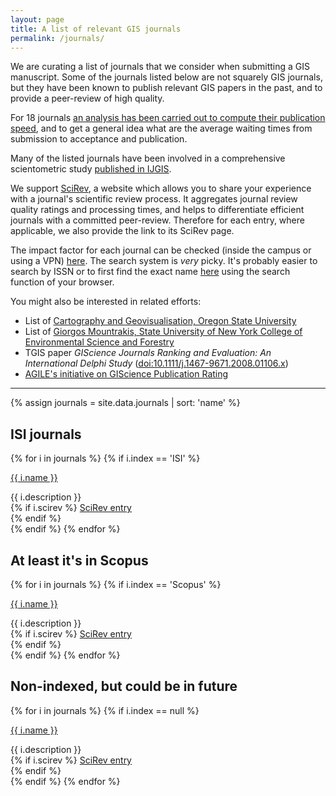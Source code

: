```yaml
---
layout: page
title: A list of relevant GIS journals
permalink: /journals/
---
```


We are curating a list of journals that we consider when submitting a GIS manuscript. Some of the journals listed below are not squarely GIS journals, but they have been known to publish relevant GIS papers in the past, and to provide a peer-review of high quality.

For 18 journals <a href="http://filipbiljecki.com/blog/index.php/2015/09/06/publication-delay-in-gis/">an analysis has been carried out to compute their publication speed</a>, and to get a general idea what are the average waiting times from submission to acceptance and publication.

Many of the listed journals have been involved in a comprehensive scientometric study <a href="http://doi.org/10.1080/13658816.2015.1130831">published in IJGIS</a>.

We support <a href="https://scirev.sc">SciRev</a>, a website which allows you to share your experience with a journal's scientific review process. It aggregates journal review quality ratings and processing times, and helps to differentiate efficient journals with a committed peer-review. Therefore for each entry, where applicable, we also provide the link to its SciRev page.

The impact factor for each journal can be checked (inside the campus or using a VPN) [here](http://admin-apps.webofknowledge.com/JCR/JCR). The search system is *very* picky. It's probably easier to search by ISSN or to first find the exact name [here](http://admin-apps.webofknowledge.com/JCR/JCR?RQ=TITLES_FULL) using the search function of your browser.

You might also be interested in related efforts:
<ul>
<li>List of <a href="http://cartography.oregonstate.edu/journals.html">Cartography and Geovisualisation, Oregon State University</a></li>
<li>List of <a href="http://www.aboutgis.com/gis-and-remote-sensing-journal-list-with-impact-factors/">Giorgos Mountrakis, State University of New York College of Environmental Science and Forestry</a></li>
<li>TGIS paper <i>GIScience Journals Ranking and Evaluation: An International Delphi Study</i> (<a href="http://doi.org/10.1111/j.1467-9671.2008.01106.x">doi:10.1111/j.1467-9671.2008.01106.x</a>)</li>
<li><a href="http://www.agile-online.org/index.php/initiatives/finished-initiatives/giscience-publication-rating">AGILE's initiative on GIScience Publication Rating</a></li>
</ul>

- - -

{% assign journals = site.data.journals | sort: 'name' %}

## ISI journals

{% for i in journals %}
{% if i.index == 'ISI' %}
<p><a href="{{ i.webpage }}">{{ i.name }}</a> <a href="#{{ forloop.index}}" data-toggle="collapse"><i class="fa fa-caret-square-o-down"></i></a></p>
<div id="{{ forloop.index }}" class="collapse"  tabindex="-1">{{ i.description }}<br>
	{% if i.scirev %}
		<a href="{{ i.scirev }}"><i class="fa fa-pencil"></i> SciRev entry</a><br>
	{% endif %}
</div>
{% endif %}
{% endfor %}


## At least it's in Scopus

{% for i in journals %}
{% if i.index == 'Scopus' %}
<p><a href="{{ i.webpage }}">{{ i.name }}</a> <a href="#{{ forloop.index}}" data-toggle="collapse"><i class="fa fa-caret-square-o-down"></i></a></p>
<div id="{{ forloop.index }}" class="collapse"  tabindex="-1">{{ i.description }}<br>
	{% if i.scirev %}
		<a href="{{ i.scirev }}"><i class="fa fa-pencil"></i> SciRev entry</a><br>
	{% endif %}
</div>
{% endif %}
{% endfor %}

## Non-indexed, but could be in future

{% for i in journals %}
{% if i.index == null %}
<p><a href="{{ i.webpage }}">{{ i.name }}</a> <a href="#{{ forloop.index}}" data-toggle="collapse"><i class="fa fa-caret-square-o-down"></i></a></p>
<div id="{{ forloop.index }}" class="collapse"  tabindex="-1">{{ i.description }}<br>
	{% if i.scirev %}
		<a href="{{ i.scirev }}"><i class="fa fa-pencil"></i> SciRev entry</a><br>
	{% endif %}
</div>
{% endif %}
{% endfor %}
